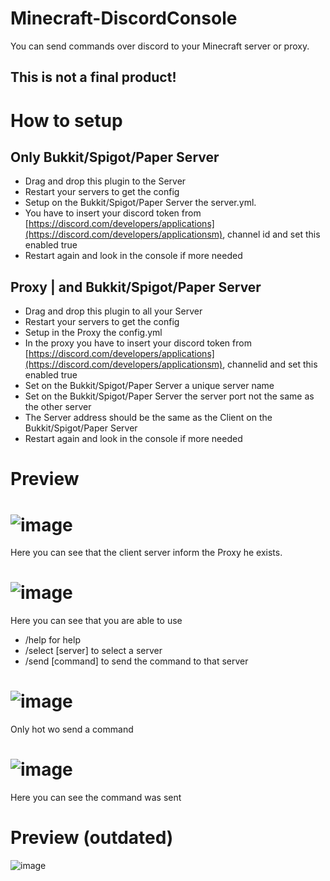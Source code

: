 # Minecraft-DiscordConsole
You can send commands over discord to your Minecraft server or proxy.

## This is not a final product!

# How to setup
## Only Bukkit/Spigot/Paper Server
- Drag and drop this plugin to the Server
- Restart your servers to get the config
- Setup on the Bukkit/Spigot/Paper Server the server.yml. 
- You have to insert your discord token from [https://discord.com/developers/applications](https://discord.com/developers/applicationsm), channel id and set this enabled true
- Restart again and look in the console if more needed

## Proxy | and Bukkit/Spigot/Paper Server
- Drag and drop this plugin to all your Server
- Restart your servers to get the config
- Setup in the Proxy the config.yml 
- In the proxy you have to insert your discord token from [https://discord.com/developers/applications](https://discord.com/developers/applicationsm), channelid and set this enabled true
- Set on the Bukkit/Spigot/Paper Server a unique server name
- Set on the Bukkit/Spigot/Paper Server the server port not the same as the other server
- The Server address should be the same as the Client on the Bukkit/Spigot/Paper Server
- Restart again and look in the console if more needed

# Preview
# ![image](https://cloud.rakutt.eu/s/ef7BmecoNSBP7fX/preview)
Here you can see that the client server inform the Proxy he exists.
# ![image](https://cloud.rakutt.eu/s/2Jb3HnBjfkJckoB/preview)
Here you can see that you are able to use
- /help for help
- /select [server] to select a server
- /send [command] to send the command to that server
# ![image](https://cloud.rakutt.eu/s/5gFoQHSMdxLbzBN/preview)
Only hot wo send a command
# ![image](https://cloud.rakutt.eu/s/HsqFpCLsr4LcBMa/preview)
Here you can see the command was sent


# Preview (outdated)
![image](https://cloud.rakutt.eu/s/TYJ9pZnNy5i3SXa/preview)
